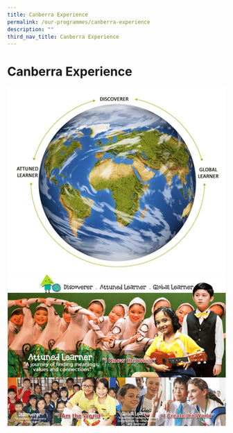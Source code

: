 ```yaml
---
title: Canberra Experience
permalink: /our-programmes/canberra-experience
description: ""
third_nav_title: Canberra Experience
---
```


# Canberra Experience

![](/images/Canberra%20Experience.jpg)
![](/images/Canberra%20Experience.png)